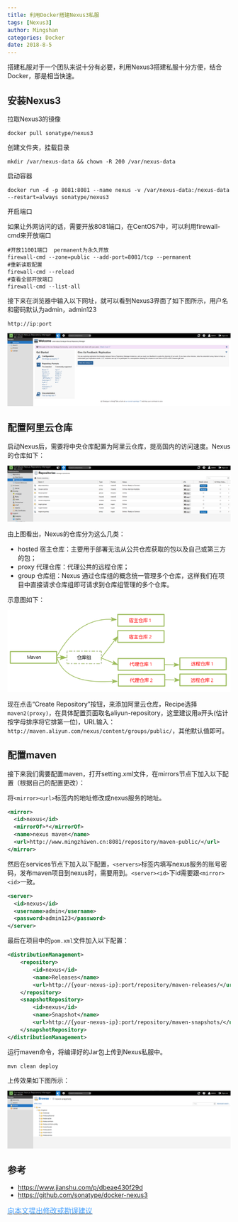 ```yaml
---
title: 利用Docker搭建Nexus3私服
tags: [Nexus3]
author: Mingshan
categories: Docker
date: 2018-8-5
---
```


搭建私服对于一个团队来说十分有必要，利用Nexus3搭建私服十分方便，结合Docker，那是相当快速。

<!-- more -->

## 安装Nexus3

拉取Nexus3的镜像

```
docker pull sonatype/nexus3
```

创建文件夹，挂载目录
```
mkdir /var/nexus-data && chown -R 200 /var/nexus-data
```

启动容器

```
docker run -d -p 8081:8081 --name nexus -v /var/nexus-data:/nexus-data --restart=always sonatype/nexus3
```

开启端口

如果让外网访问的话，需要开放8081端口，在CentOS7中，可以利用firewall-cmd来开放端口


```
#开放11001端口  permanent为永久开放
firewall-cmd --zone=public --add-port=8081/tcp --permanent
#重新读取配置
firewall-cmd --reload
#查看全部开放端口
firewall-cmd --list-all
```

接下来在浏览器中输入以下网址，就可以看到Nexus3界面了如下图所示，用户名和密码默认为admin，admin123


```
http://ip:port
```

![image](/images/nexus3-dashboard.png)

## 配置阿里云仓库

启动Nexus后，需要将中央仓库配置为阿里云仓库，提高国内的访问速度。Nexus的仓库如下：

![image](/images/nexus3-repository.png)


由上图看出，Nexus的仓库分为这么几类：

- hosted 宿主仓库：主要用于部署无法从公共仓库获取的包以及自己或第三方的包；
- proxy 代理仓库：代理公共的远程仓库；
- group 仓库组：Nexus 通过仓库组的概念统一管理多个仓库，这样我们在项目中直接请求仓库组即可请求到仓库组管理的多个仓库。

示意图如下：

![image](/images/nexus3-repository-desc.png)

现在点击“Create Repository”按钮，来添加阿里云仓库，Recipe选择`maven2(proxy)`，在具体配置页面取名aliyun-repository，这里建议用a开头(估计按字母排序将它排第一位)，URL输入：`http://maven.aliyun.com/nexus/content/groups/public/`，其他默认值即可。


## 配置maven

接下来我们需要配置maven，打开setting.xml文件，在mirrors节点下加入以下配置（根据自己的配置更改）：

将`<mirror><url>`标签内的地址修改成nexus服务的地址。

```xml
<mirror>
  <id>nexus</id>
  <mirrorOf>*</mirrorOf>
  <name>nexus maven</name>
  <url>http://www.mingzhiwen.cn:8081/repository/maven-public/</url>
</mirror>
```


然后在services节点下加入以下配置，`<servers>`标签内填写nexus服务的账号密码，发布maven项目到nexus时，需要用到。`<server><id>`下id需要跟`<mirror><id>`一致。

```xml
<server>
  <id>nexus</id>
  <username>admin</username>
  <password>admin123</password>
</server>

```

最后在项目中的`pom.xml`文件加入以下配置：


```xml
<distributionManagement> 
	<repository>
		<id>nexus</id>
		<name>Releases</name>
		<url>http://{your-nexus-ip}:port/repository/maven-releases/</url>
	</repository>
	<snapshotRepository>
		<id>nexus</id>
		<name>Snapshot</name>
		<url>http://{your-nexus-ip}:port/repository/maven-snapshots/</url>
	</snapshotRepository>
</distributionManagement>
```

运行maven命令，将编译好的Jar包上传到Nexus私服中。


```
mvn clean deploy
```

上传效果如下图所示：

![image](/images/nexus3-upload.png)


## 参考

- https://www.jianshu.com/p/dbeae430f29d
- https://github.com/sonatype/docker-nexus3


[<font size=3 color="#409EFF">向本文提出修改或勘误建议</font>](https://github.com/mstao/mstao.github.io/blob/hexo/source/_posts/docker-nexus3.md)